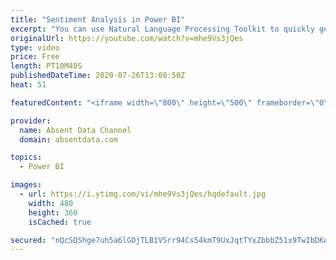 ```yaml
---
title: "Sentiment Analysis in Power BI"
excerpt: "You can use Natural Language Processing Toolkit to quickly get sentiment scores on text like comments or tweets. You can check out the full written instructions here:"
originalUrl: https://youtube.com/watch?v=mhe9Vs3jQes
type: video
price: Free
length: PT10M40S
publishedDateTime: 2020-07-26T13:08:50Z
heat: 51

featuredContent: "<iframe width=\"800\" height=\"500\" frameborder=\"0\" src=\"https://www.youtube.com/embed/mhe9Vs3jQes\" allow=\"accelerometer; autoplay; encrypted-media; gyroscope; picture-in-picture\" allowfullscreen></iframe>"

provider:
  name: Absent Data Channel
  domain: absentdata.com

topics:
  - Power BI

images:
  - url: https://i.ytimg.com/vi/mhe9Vs3jQes/hqdefault.jpg
    width: 480
    height: 360
    isCached: true

secured: "nQcSQShge7uh5a6lGOjTLB1VSrr94Cs54kmT9UxJqtTYxZbbbZ51x9TwIbDKARX2xRDjx9hjpPcfNKv/GGHNRrsn7Xx4osWaj4gH7HLJ5pzczVUXfSTfPei7tkbVbwwt6qZPF3FX5TXNdCdCpEQmmVcI1w/YNIPgsOcayFwpOgSSDBDq2YY4PONMOUT5pBqW0lOghlnP0wVWMB+edf91MubxzSXTGUUYDsgr5yYtk3bEh879bzRO40lYeW0MkGF+/+VgjvVbtlpi28+ZMZTaom4h2jVBdN9SpDVPUwKvtKKQ49Pan+wqcJ1Yx/R0eJH4nCU3cyMnsD4gxGkR/mSHqe2RmfQbBGn1/ru+/dWq41aF/Fq+1zPkDwjf12zGUBYjJM5eMS/NfSbZ0mN9Bn2RP/cfWBjbleIUB8YNmNxrEV8=;3VLMvgDspPd+OL3XjbibiA=="
---
```


